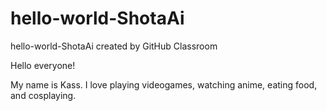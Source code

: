 # hello-world-ShotaAi
hello-world-ShotaAi created by GitHub Classroom

Hello everyone!

My name is Kass. I love playing videogames, watching anime, eating food, and cosplaying.
